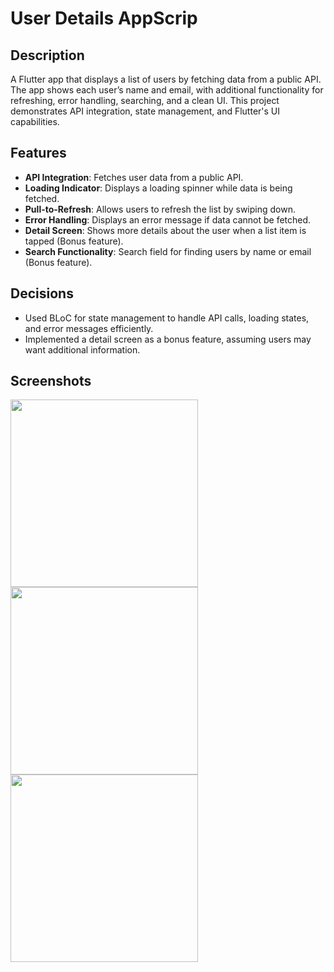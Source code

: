 # User Details AppScrip

## Description
A Flutter app that displays a list of users by fetching data from a public API. The app shows each user’s name and email, with additional functionality for refreshing, error handling, searching, and a clean UI. This project demonstrates API integration, state management, and Flutter's UI capabilities.

## Features
- **API Integration**: Fetches user data from a public API.
- **Loading Indicator**: Displays a loading spinner while data is being fetched.
- **Pull-to-Refresh**: Allows users to refresh the list by swiping down.
- **Error Handling**: Displays an error message if data cannot be fetched.
- **Detail Screen**: Shows more details about the user when a list item is tapped (Bonus feature).
- **Search Functionality**: Search field for finding users by name or email (Bonus feature).

## Decisions
- Used BLoC for state management to handle API calls, loading states, and error messages efficiently.
- Implemented a detail screen as a bonus feature, assuming users may want additional information.

## Screenshots
<img src="https://github.com/user-attachments/assets/8e42759b-7e55-4f65-ba62-a44a267afb83" width="300" />

<img src="https://github.com/user-attachments/assets/bb061b30-e02d-46ae-8141-73614262c1aa" width="300" />

<img src="https://github.com/user-attachments/assets/4aa19ae8-41cc-454d-9ff5-1917b95fadbd" width="300" />
